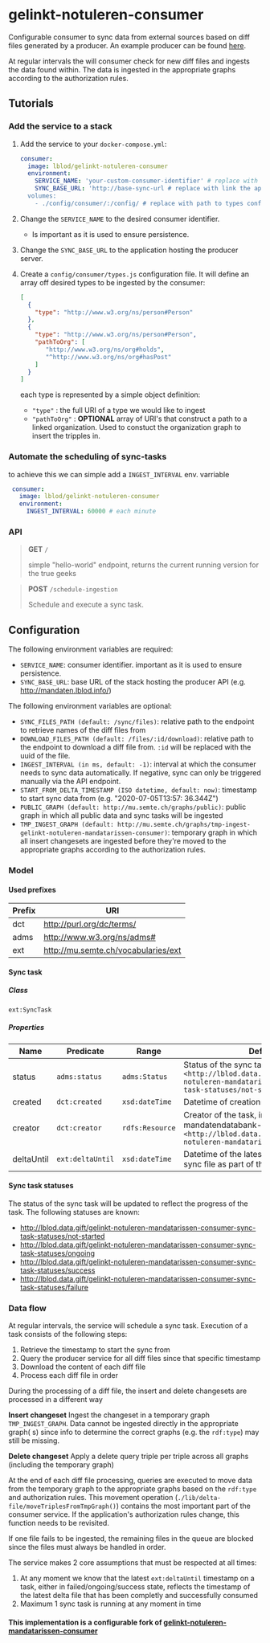 # gelinkt-notuleren-consumer

Configurable consumer to sync data from external sources based on diff files generated by a producer. An example
producer can be found [here](http://github.com/lblod/mandatendatabank-mandatarissen-producer).

At regular intervals the will consumer check for new diff files and ingests the data found within. The data is ingested
in the appropriate graphs according to the authorization rules.

## Tutorials

### Add the service to a stack

1) Add the service to your `docker-compose.yml`:

    ```yaml
    consumer:
      image: lblod/gelinkt-notuleren-consumer
      environment:
        SERVICE_NAME: 'your-custom-consumer-identifier' # replace with the desired consumer identifier
        SYNC_BASE_URL: 'http://base-sync-url # replace with link the application hosting the producer server
      volumes:
        - ./config/consumer/:/config/ # replace with path to types configuration
    ```

2) Change the `SERVICE_NAME` to the desired consumer identifier.
    - Is important as it is used to ensure persistence.

3) Change the `SYNC_BASE_URL` to the application hosting the producer server.

4) Create a `config/consumer/types.js` configuration file. It will define an array off desired types to be ingested by
   the consumer:

    ```json
    [
      {
        "type": "http://www.w3.org/ns/person#Person"
      },
      {
        "type": "http://www.w3.org/ns/person#Person",
        "pathToOrg": [
           "http://www.w3.org/ns/org#holds",
           "^http://www.w3.org/ns/org#hasPost"   
        ]
      }
   ]
   ```
   each type is represented by a simple object definition:

    - `"type"` : the full URI of a type we would like to ingest
    - `"pathToOrg"` : **OPTIONAL** array of URI's that construct a path to a linked organization. Used to constuct the
      organization graph to insert the tripples in.

### Automate the scheduling of sync-tasks

to achieve this we can simple add a `INGEST_INTERVAL` env. varriable

```yaml
 consumer:
   image: lblod/gelinkt-notuleren-consumer
   environment:
     INGEST_INTERVAL: 60000 # each minute
```

### API

> **GET** `/`
> 
> simple "hello-world" endpoint, returns the current running version for the true geeks

> **POST** `/schedule-ingestion`
>
> Schedule and execute a sync task.

## Configuration

The following environment variables are required:

- `SERVICE_NAME`: consumer identifier. important as it is used to ensure persistence.
- `SYNC_BASE_URL`: base URL of the stack hosting the producer API (e.g. http://mandaten.lblod.info/)

The following environment variables are optional:

- `SYNC_FILES_PATH (default: /sync/files)`: relative path to the endpoint to retrieve names of the diff files from
- `DOWNLOAD_FILES_PATH (default: /files/:id/download)`: relative path to the endpoint to download a diff file
  from. `:id` will be replaced with the uuid of the file.
- `INGEST_INTERVAL (in ms, default: -1)`: interval at which the consumer needs to sync data automatically. If negative,
  sync can only be triggered manually via the API endpoint.
- `START_FROM_DELTA_TIMESTAMP (ISO datetime, default: now)`: timestamp to start sync data from (e.g. "2020-07-05T13:57:
  36.344Z")
- `PUBLIC_GRAPH (default: http://mu.semte.ch/graphs/public)`: public graph in which all public data and sync tasks will
  be ingested
- `TMP_INGEST_GRAPH (default: http://mu.semte.ch/graphs/tmp-ingest-gelinkt-notuleren-mandatarissen-consumer)`: temporary
  graph in which all insert changesets are ingested before they're moved to the appropriate graphs according to the
  authorization rules.

### Model

#### Used prefixes

| Prefix | URI                                                       |
|--------|-----------------------------------------------------------|
| dct    | http://purl.org/dc/terms/                                 |
| adms   | http://www.w3.org/ns/adms#                                |
| ext    | http://mu.semte.ch/vocabularies/ext                       |

#### Sync task

##### Class

`ext:SyncTask`

##### Properties

| Name       | Predicate        | Range           | Definition                                                                                                                                   |
|------------|------------------|-----------------|----------------------------------------------------------------------------------------------------------------------------------------------|
| status     | `adms:status`    | `adms:Status`   | Status of the sync task, initially set to `<http://lblod.data.gift/gelinkt-notuleren-mandatarissen-consumer-sync-task-statuses/not-started>` |
| created    | `dct:created`    | `xsd:dateTime`  | Datetime of creation of the task                                                                                                             |
| creator    | `dct:creator`    | `rdfs:Resource` | Creator of the task, in this case the mandatendatabank-consumer `<http://lblod.data.gift/services/gelinkt-notuleren-mandatarissen-consumer>` |
| deltaUntil | `ext:deltaUntil` | `xsd:dateTime`  | Datetime of the latest successfully ingested sync file as part of the task execution                                                         |

#### Sync task statuses

The status of the sync task will be updated to reflect the progress of the task. The following statuses are known:

* http://lblod.data.gift/gelinkt-notuleren-mandatarissen-consumer-sync-task-statuses/not-started
* http://lblod.data.gift/gelinkt-notuleren-mandatarissen-consumer-sync-task-statuses/ongoing
* http://lblod.data.gift/gelinkt-notuleren-mandatarissen-consumer-sync-task-statuses/success
* http://lblod.data.gift/gelinkt-notuleren-mandatarissen-consumer-sync-task-statuses/failure

### Data flow

At regular intervals, the service will schedule a sync task. Execution of a task consists of the following steps:

1. Retrieve the timestamp to start the sync from
2. Query the producer service for all diff files since that specific timestamp
3. Download the content of each diff file
4. Process each diff file in order

During the processing of a diff file, the insert and delete changesets are processed in a different way

**Insert changeset**
Ingest the changeset in a temporary graph `TMP_INGEST_GRAPH`. Data cannot be ingested directly in the appropriate graph(
s) since info to determine the correct graphs (e.g. the `rdf:type`) may still be missing.

**Delete changeset**
Apply a delete query triple per triple across all graphs (including the temporary graph)

At the end of each diff file processing, queries are executed to move data from the temporary graph to the appropriate
graphs based on the `rdf:type` and authorization rules. This movement
operation (`./lib/delta-file/moveTriplesFromTmpGraph()`) contains the most important part of the consumer service. If
the application's authorization rules change, this function needs to be revisited.

If one file fails to be ingested, the remaining files in the queue are blocked since the files must always be handled in
order.

The service makes 2 core assumptions that must be respected at all times:

1. At any moment we know that the latest `ext:deltaUntil` timestamp on a task, either in failed/ongoing/success state,
   reflects the timestamp of the latest delta file that has been completly and successfully consumed
2. Maximum 1 sync task is running at any moment in time

#### This implementation is a configurable fork of [gelinkt-notuleren-mandatarissen-consumer](https://github.com/lblod/gelinkt-notuleren-mandatarissen-consumer)